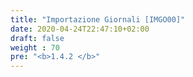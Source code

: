```yaml
---
title: "Importazione Giornali [IMGO00]"
date: 2020-04-24T22:47:10+02:00
draft: false
weight : 70
pre: "<b>1.4.2 </b>"
---
```




